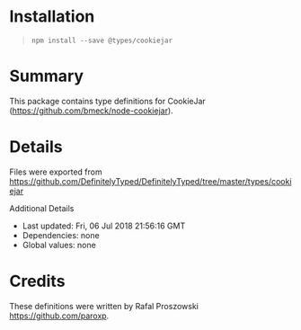 # Installation
> `npm install --save @types/cookiejar`

# Summary
This package contains type definitions for CookieJar (https://github.com/bmeck/node-cookiejar).

# Details
Files were exported from https://github.com/DefinitelyTyped/DefinitelyTyped/tree/master/types/cookiejar

Additional Details
 * Last updated: Fri, 06 Jul 2018 21:56:16 GMT
 * Dependencies: none
 * Global values: none

# Credits
These definitions were written by Rafal Proszowski <https://github.com/paroxp>.
